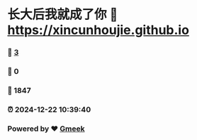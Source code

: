 # 长大后我就成了你 :link: https://xincunhoujie.github.io 
### :page_facing_up: [3](https://xincunhoujie.github.io/tag.html) 
### :speech_balloon: 0 
### :hibiscus: 1847 
### :alarm_clock: 2024-12-22 10:39:40 
### Powered by :heart: [Gmeek](https://github.com/Meekdai/Gmeek)
